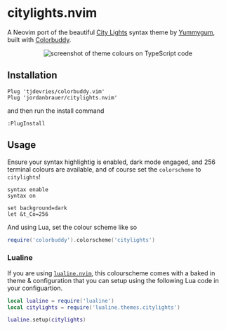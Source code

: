 # citylights.nvim

A Neovim port of the beautiful [City Lights](https://citylights.xyz/) syntax
theme by [Yummygum](https://yummygum.com/), built with [Colorbuddy](https://github.com/tjdevries/colorbuddy.nvim).

<p align="center">
  <img src="https://github.com/jordanbrauer/citylights.nvim/blob/5272c4dc556061a6082950607d2819702e64d7f5/example/theme.png" alt="screenshot of theme colours on TypeScript code">
</p>

## Installation

```vim
Plug 'tjdevries/colorbuddy.vim'
Plug 'jordanbrauer/citylights.nvim'
```

and then run the install command

```vim
:PlugInstall
```

## Usage

Ensure your syntax highlightig is enabled, dark mode engaged, and 256 terminal
colours are available, and of course set the `colorscheme` to `citylights`!

```vim
syntax enable
syntax on

set background=dark
let &t_Co=256
```

And using Lua, set the colour scheme like so

```lua
require('colorbuddy').colorscheme('citylights')
```

### Lualine

If you are using [`lualine.nvim`](https://github.com/nvim-lualine/lualine.nvim),
this colourscheme comes with a baked in theme & configuration that you can setup
using the following Lua code in your configuartion.

```lua
local lualine = require('lualine')
local citylights = require('lualine.themes.citylights')

lualine.setup(citylights)
```
